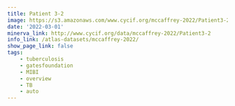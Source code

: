 ```yaml
---
title: Patient 3-2
image: https://s3.amazonaws.com/www.cycif.org/mccaffrey-2022/Patient3-2/thumbnail--default.jpg
date: '2022-03-01'
minerva_link: http://www.cycif.org/data/mccaffrey-2022/Patient3-2
info_link: /atlas-datasets/mccaffrey-2022/
show_page_link: false
tags:
    - tuberculosis
    - gatesfoundation
    - MIBI
    - overview
    - TB
    - auto
---
```

